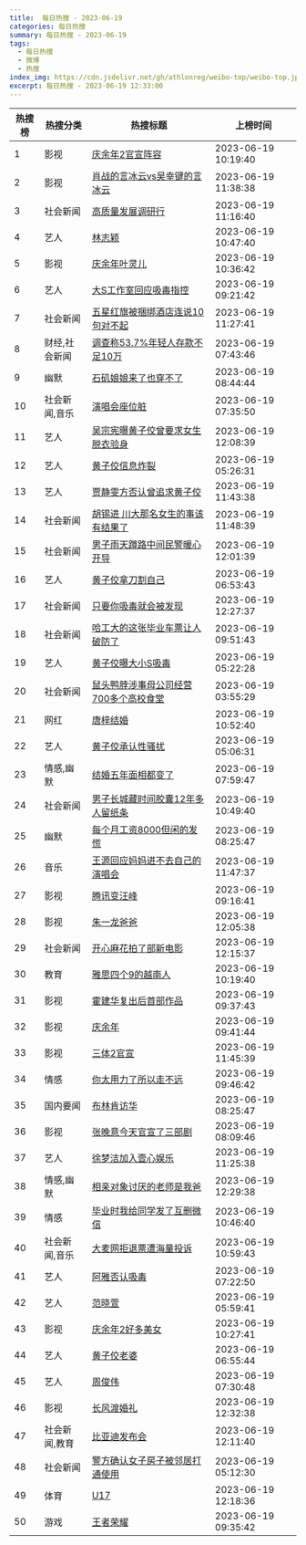 ```yaml
---
title:  每日热搜 - 2023-06-19
categories: 每日热搜
summary: 每日热搜 - 2023-06-19
tags:
  - 每日热搜
  - 微博
  - 热搜
index_img: https://cdn.jsdelivr.net/gh/athlonreg/weibo-top/weibo-top.jpeg
excerpt: 每日热搜 - 2023-06-19 12:33:00
---
```


| 热搜榜 | 热搜分类 | 热搜标题 | 上榜时间 |
| --- | --- | --- | --- |
| 1 | 影视 | [庆余年2官宣阵容](https://s.weibo.com/weibo%3Fq%3D%2523%E5%BA%86%E4%BD%99%E5%B9%B42%E5%AE%98%E5%AE%A3%E9%98%B5%E5%AE%B9%2523) | 2023-06-19 10:19:40 | 
| 2 | 影视 | [肖战的言冰云vs吴幸键的言冰云](https://s.weibo.com/weibo%3Fq%3D%2523%E8%82%96%E6%88%98%E7%9A%84%E8%A8%80%E5%86%B0%E4%BA%91vs%E5%90%B4%E5%B9%B8%E9%94%AE%E7%9A%84%E8%A8%80%E5%86%B0%E4%BA%91%2523) | 2023-06-19 11:38:38 | 
| 3 | 社会新闻 | [高质量发展调研行](https://s.weibo.com/weibo%3Fq%3D%2523%E9%AB%98%E8%B4%A8%E9%87%8F%E5%8F%91%E5%B1%95%E8%B0%83%E7%A0%94%E8%A1%8C%2523) | 2023-06-19 11:16:40 | 
| 4 | 艺人 | [林志颖](https://s.weibo.com/weibo%3Fq%3D%2523%E6%9E%97%E5%BF%97%E9%A2%96%2523) | 2023-06-19 10:47:40 | 
| 5 | 影视 | [庆余年叶灵儿](https://s.weibo.com/weibo%3Fq%3D%2523%E5%BA%86%E4%BD%99%E5%B9%B4%E5%8F%B6%E7%81%B5%E5%84%BF%2523) | 2023-06-19 10:36:42 | 
| 6 | 艺人 | [大S工作室回应吸毒指控](https://s.weibo.com/weibo%3Fq%3D%2523%E5%A4%A7S%E5%B7%A5%E4%BD%9C%E5%AE%A4%E5%9B%9E%E5%BA%94%E5%90%B8%E6%AF%92%E6%8C%87%E6%8E%A7%2523) | 2023-06-19 09:21:42 | 
| 7 | 社会新闻 | [五星红旗被捆绑酒店连说10句对不起](https://s.weibo.com/weibo%3Fq%3D%2523%E4%BA%94%E6%98%9F%E7%BA%A2%E6%97%97%E8%A2%AB%E6%8D%86%E7%BB%91%E9%85%92%E5%BA%97%E8%BF%9E%E8%AF%B410%E5%8F%A5%E5%AF%B9%E4%B8%8D%E8%B5%B7%2523) | 2023-06-19 11:27:41 | 
| 8 | 财经,社会新闻 | [调查称53.7%年轻人存款不足10万](https://s.weibo.com/weibo%3Fq%3D%2523%E8%B0%83%E6%9F%A5%E7%A7%B053.7%25%E5%B9%B4%E8%BD%BB%E4%BA%BA%E5%AD%98%E6%AC%BE%E4%B8%8D%E8%B6%B310%E4%B8%87%2523) | 2023-06-19 07:43:46 | 
| 9 | 幽默 | [石矶娘娘来了也穿不了](https://s.weibo.com/weibo%3Fq%3D%2523%E7%9F%B3%E7%9F%B6%E5%A8%98%E5%A8%98%E6%9D%A5%E4%BA%86%E4%B9%9F%E7%A9%BF%E4%B8%8D%E4%BA%86%2523) | 2023-06-19 08:44:44 | 
| 10 | 社会新闻,音乐 | [演唱会座位脏](https://s.weibo.com/weibo%3Fq%3D%2523%E6%BC%94%E5%94%B1%E4%BC%9A%E5%BA%A7%E4%BD%8D%E8%84%8F%2523) | 2023-06-19 07:35:50 | 
| 11 | 艺人 | [吴宗宪曝黄子佼曾要求女生脱衣验身](https://s.weibo.com/weibo%3Fq%3D%2523%E5%90%B4%E5%AE%97%E5%AE%AA%E6%9B%9D%E9%BB%84%E5%AD%90%E4%BD%BC%E6%9B%BE%E8%A6%81%E6%B1%82%E5%A5%B3%E7%94%9F%E8%84%B1%E8%A1%A3%E9%AA%8C%E8%BA%AB%2523) | 2023-06-19 12:08:39 | 
| 12 | 艺人 | [黄子佼信息炸裂](https://s.weibo.com/weibo%3Fq%3D%2523%E9%BB%84%E5%AD%90%E4%BD%BC%E4%BF%A1%E6%81%AF%E7%82%B8%E8%A3%82%2523) | 2023-06-19 05:26:31 | 
| 13 | 艺人 | [贾静雯方否认曾追求黄子佼](https://s.weibo.com/weibo%3Fq%3D%2523%E8%B4%BE%E9%9D%99%E9%9B%AF%E6%96%B9%E5%90%A6%E8%AE%A4%E6%9B%BE%E8%BF%BD%E6%B1%82%E9%BB%84%E5%AD%90%E4%BD%BC%2523) | 2023-06-19 11:43:38 | 
| 14 | 社会新闻 | [胡锡进 川大那名女生的事该有结果了](https://s.weibo.com/weibo%3Fq%3D%2523%E8%83%A1%E9%94%A1%E8%BF%9B%20%E5%B7%9D%E5%A4%A7%E9%82%A3%E5%90%8D%E5%A5%B3%E7%94%9F%E7%9A%84%E4%BA%8B%E8%AF%A5%E6%9C%89%E7%BB%93%E6%9E%9C%E4%BA%86%2523) | 2023-06-19 11:48:39 | 
| 15 | 社会新闻 | [男子雨天蹲路中间民警暖心开导](https://s.weibo.com/weibo%3Fq%3D%2523%E7%94%B7%E5%AD%90%E9%9B%A8%E5%A4%A9%E8%B9%B2%E8%B7%AF%E4%B8%AD%E9%97%B4%E6%B0%91%E8%AD%A6%E6%9A%96%E5%BF%83%E5%BC%80%E5%AF%BC%2523) | 2023-06-19 12:01:39 | 
| 16 | 艺人 | [黄子佼拿刀割自己](https://s.weibo.com/weibo%3Fq%3D%2523%E9%BB%84%E5%AD%90%E4%BD%BC%E6%8B%BF%E5%88%80%E5%89%B2%E8%87%AA%E5%B7%B1%2523) | 2023-06-19 06:53:43 | 
| 17 | 社会新闻 | [只要你吸毒就会被发现](https://s.weibo.com/weibo%3Fq%3D%2523%E5%8F%AA%E8%A6%81%E4%BD%A0%E5%90%B8%E6%AF%92%E5%B0%B1%E4%BC%9A%E8%A2%AB%E5%8F%91%E7%8E%B0%2523) | 2023-06-19 12:27:37 | 
| 18 | 社会新闻 | [哈工大的这张毕业车票让人破防了](https://s.weibo.com/weibo%3Fq%3D%2523%E5%93%88%E5%B7%A5%E5%A4%A7%E7%9A%84%E8%BF%99%E5%BC%A0%E6%AF%95%E4%B8%9A%E8%BD%A6%E7%A5%A8%E8%AE%A9%E4%BA%BA%E7%A0%B4%E9%98%B2%E4%BA%86%2523) | 2023-06-19 09:51:43 | 
| 19 | 艺人 | [黄子佼曝大小S吸毒](https://s.weibo.com/weibo%3Fq%3D%2523%E9%BB%84%E5%AD%90%E4%BD%BC%E6%9B%9D%E5%A4%A7%E5%B0%8FS%E5%90%B8%E6%AF%92%2523) | 2023-06-19 05:22:28 | 
| 20 | 社会新闻 | [鼠头鸭脖涉事母公司经营700多个高校食堂](https://s.weibo.com/weibo%3Fq%3D%2523%E9%BC%A0%E5%A4%B4%E9%B8%AD%E8%84%96%E6%B6%89%E4%BA%8B%E6%AF%8D%E5%85%AC%E5%8F%B8%E7%BB%8F%E8%90%A5700%E5%A4%9A%E4%B8%AA%E9%AB%98%E6%A0%A1%E9%A3%9F%E5%A0%82%2523) | 2023-06-19 03:55:29 | 
| 21 | 网红 | [唐梓结婚](https://s.weibo.com/weibo%3Fq%3D%2523%E5%94%90%E6%A2%93%E7%BB%93%E5%A9%9A%2523) | 2023-06-19 10:52:40 | 
| 22 | 艺人 | [黄子佼承认性骚扰](https://s.weibo.com/weibo%3Fq%3D%2523%E9%BB%84%E5%AD%90%E4%BD%BC%E6%89%BF%E8%AE%A4%E6%80%A7%E9%AA%9A%E6%89%B0%2523) | 2023-06-19 05:06:31 | 
| 23 | 情感,幽默 | [结婚五年面相都变了](https://s.weibo.com/weibo%3Fq%3D%2523%E7%BB%93%E5%A9%9A%E4%BA%94%E5%B9%B4%E9%9D%A2%E7%9B%B8%E9%83%BD%E5%8F%98%E4%BA%86%2523) | 2023-06-19 07:59:47 | 
| 24 | 社会新闻 | [男子长城藏时间胶囊12年多人留纸条](https://s.weibo.com/weibo%3Fq%3D%2523%E7%94%B7%E5%AD%90%E9%95%BF%E5%9F%8E%E8%97%8F%E6%97%B6%E9%97%B4%E8%83%B6%E5%9B%8A12%E5%B9%B4%E5%A4%9A%E4%BA%BA%E7%95%99%E7%BA%B8%E6%9D%A1%2523) | 2023-06-19 10:49:40 | 
| 25 | 幽默 | [每个月工资8000但闲的发慌](https://s.weibo.com/weibo%3Fq%3D%2523%E6%AF%8F%E4%B8%AA%E6%9C%88%E5%B7%A5%E8%B5%848000%E4%BD%86%E9%97%B2%E7%9A%84%E5%8F%91%E6%85%8C%2523) | 2023-06-19 08:25:47 | 
| 26 | 音乐 | [王源回应妈妈进不去自己的演唱会](https://s.weibo.com/weibo%3Fq%3D%2523%E7%8E%8B%E6%BA%90%E5%9B%9E%E5%BA%94%E5%A6%88%E5%A6%88%E8%BF%9B%E4%B8%8D%E5%8E%BB%E8%87%AA%E5%B7%B1%E7%9A%84%E6%BC%94%E5%94%B1%E4%BC%9A%2523) | 2023-06-19 11:47:37 | 
| 27 | 影视 | [腾讯变汪峰](https://s.weibo.com/weibo%3Fq%3D%2523%E8%85%BE%E8%AE%AF%E5%8F%98%E6%B1%AA%E5%B3%B0%2523) | 2023-06-19 09:16:41 | 
| 28 | 影视 | [朱一龙爸爸](https://s.weibo.com/weibo%3Fq%3D%2523%E6%9C%B1%E4%B8%80%E9%BE%99%E7%88%B8%E7%88%B8%2523) | 2023-06-19 12:05:38 | 
| 29 | 社会新闻 | [开心麻花拍了部新电影](https://s.weibo.com/weibo%3Fq%3D%2523%E5%BC%80%E5%BF%83%E9%BA%BB%E8%8A%B1%E6%8B%8D%E4%BA%86%E9%83%A8%E6%96%B0%E7%94%B5%E5%BD%B1%2523) | 2023-06-19 12:15:37 | 
| 30 | 教育 | [雅思四个9的越南人](https://s.weibo.com/weibo%3Fq%3D%2523%E9%9B%85%E6%80%9D%E5%9B%9B%E4%B8%AA9%E7%9A%84%E8%B6%8A%E5%8D%97%E4%BA%BA%2523) | 2023-06-19 10:19:40 | 
| 31 | 影视 | [霍建华复出后首部作品](https://s.weibo.com/weibo%3Fq%3D%2523%E9%9C%8D%E5%BB%BA%E5%8D%8E%E5%A4%8D%E5%87%BA%E5%90%8E%E9%A6%96%E9%83%A8%E4%BD%9C%E5%93%81%2523) | 2023-06-19 09:37:43 | 
| 32 | 影视 | [庆余年](https://s.weibo.com/weibo%3Fq%3D%2523%E5%BA%86%E4%BD%99%E5%B9%B4%2523) | 2023-06-19 09:41:44 | 
| 33 | 影视 | [三体2官宣](https://s.weibo.com/weibo%3Fq%3D%2523%E4%B8%89%E4%BD%932%E5%AE%98%E5%AE%A3%2523) | 2023-06-19 11:45:39 | 
| 34 | 情感 | [你太用力了所以走不远](https://s.weibo.com/weibo%3Fq%3D%2523%E4%BD%A0%E5%A4%AA%E7%94%A8%E5%8A%9B%E4%BA%86%E6%89%80%E4%BB%A5%E8%B5%B0%E4%B8%8D%E8%BF%9C%2523) | 2023-06-19 09:46:42 | 
| 35 | 国内要闻 | [布林肯访华](https://s.weibo.com/weibo%3Fq%3D%2523%E5%B8%83%E6%9E%97%E8%82%AF%E8%AE%BF%E5%8D%8E%2523) | 2023-06-19 08:25:47 | 
| 36 | 影视 | [张晚意今天官宣了三部剧](https://s.weibo.com/weibo%3Fq%3D%2523%E5%BC%A0%E6%99%9A%E6%84%8F%E4%BB%8A%E5%A4%A9%E5%AE%98%E5%AE%A3%E4%BA%86%E4%B8%89%E9%83%A8%E5%89%A7%2523) | 2023-06-19 08:09:46 | 
| 37 | 艺人 | [徐梦洁加入壹心娱乐](https://s.weibo.com/weibo%3Fq%3D%2523%E5%BE%90%E6%A2%A6%E6%B4%81%E5%8A%A0%E5%85%A5%E5%A3%B9%E5%BF%83%E5%A8%B1%E4%B9%90%2523) | 2023-06-19 11:25:38 | 
| 38 | 情感,幽默 | [相亲对象讨厌的老师是我爸](https://s.weibo.com/weibo%3Fq%3D%2523%E7%9B%B8%E4%BA%B2%E5%AF%B9%E8%B1%A1%E8%AE%A8%E5%8E%8C%E7%9A%84%E8%80%81%E5%B8%88%E6%98%AF%E6%88%91%E7%88%B8%2523) | 2023-06-19 12:29:38 | 
| 39 | 情感 | [毕业时我给同学发了互删微信](https://s.weibo.com/weibo%3Fq%3D%2523%E6%AF%95%E4%B8%9A%E6%97%B6%E6%88%91%E7%BB%99%E5%90%8C%E5%AD%A6%E5%8F%91%E4%BA%86%E4%BA%92%E5%88%A0%E5%BE%AE%E4%BF%A1%2523) | 2023-06-19 10:46:40 | 
| 40 | 社会新闻,音乐 | [大麦网拒退票遭海量投诉](https://s.weibo.com/weibo%3Fq%3D%2523%E5%A4%A7%E9%BA%A6%E7%BD%91%E6%8B%92%E9%80%80%E7%A5%A8%E9%81%AD%E6%B5%B7%E9%87%8F%E6%8A%95%E8%AF%89%2523) | 2023-06-19 10:59:43 | 
| 41 | 艺人 | [阿雅否认吸毒](https://s.weibo.com/weibo%3Fq%3D%2523%E9%98%BF%E9%9B%85%E5%90%A6%E8%AE%A4%E5%90%B8%E6%AF%92%2523) | 2023-06-19 07:22:50 | 
| 42 | 艺人 | [范晓萱](https://s.weibo.com/weibo%3Fq%3D%2523%E8%8C%83%E6%99%93%E8%90%B1%2523) | 2023-06-19 05:59:41 | 
| 43 | 影视 | [庆余年2好多美女](https://s.weibo.com/weibo%3Fq%3D%2523%E5%BA%86%E4%BD%99%E5%B9%B42%E5%A5%BD%E5%A4%9A%E7%BE%8E%E5%A5%B3%2523) | 2023-06-19 10:27:41 | 
| 44 | 艺人 | [黄子佼老婆](https://s.weibo.com/weibo%3Fq%3D%2523%E9%BB%84%E5%AD%90%E4%BD%BC%E8%80%81%E5%A9%86%2523) | 2023-06-19 06:55:44 | 
| 45 | 艺人 | [周俊伟](https://s.weibo.com/weibo%3Fq%3D%2523%E5%91%A8%E4%BF%8A%E4%BC%9F%2523) | 2023-06-19 07:30:48 | 
| 46 | 影视 | [长风渡婚礼](https://s.weibo.com/weibo%3Fq%3D%2523%E9%95%BF%E9%A3%8E%E6%B8%A1%E5%A9%9A%E7%A4%BC%2523) | 2023-06-19 12:32:38 | 
| 47 | 社会新闻,教育 | [比亚迪发布会](https://s.weibo.com/weibo%3Fq%3D%2523%E6%AF%94%E4%BA%9A%E8%BF%AA%E5%8F%91%E5%B8%83%E4%BC%9A%2523) | 2023-06-19 12:11:40 | 
| 48 | 社会新闻 | [警方确认女子房子被邻居打通使用](https://s.weibo.com/weibo%3Fq%3D%2523%E8%AD%A6%E6%96%B9%E7%A1%AE%E8%AE%A4%E5%A5%B3%E5%AD%90%E6%88%BF%E5%AD%90%E8%A2%AB%E9%82%BB%E5%B1%85%E6%89%93%E9%80%9A%E4%BD%BF%E7%94%A8%2523) | 2023-06-19 05:12:30 | 
| 49 | 体育 | [U17](https://s.weibo.com/weibo%3Fq%3D%2523U17%2523) | 2023-06-19 12:18:36 | 
| 50 | 游戏 | [王者荣耀](https://s.weibo.com/weibo%3Fq%3D%2523%E7%8E%8B%E8%80%85%E8%8D%A3%E8%80%80%2523) | 2023-06-19 09:35:42 | 
